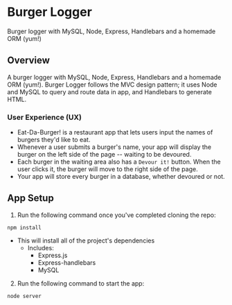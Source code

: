 # Burger Logger

Burger logger with MySQL, Node, Express, Handlebars and a homemade ORM (yum!)

## Overview

A burger logger with MySQL, Node, Express, Handlebars and a homemade ORM (yum!). Burger Logger follows the MVC design pattern; it uses Node and MySQL to query and route data in app, and Handlebars to generate HTML.

### User Experience (UX)

* Eat-Da-Burger! is a restaurant app that lets users input the names of burgers they'd like to eat.
* Whenever a user submits a burger's name, your app will display the burger on the left side of the page -- waiting to be devoured.
* Each burger in the waiting area also has a `Devour it!` button. When the user clicks it, the burger will move to the right side of the page.
* Your app will store every burger in a database, whether devoured or not.

## App Setup

1. Run the following command once you've completed cloning the repo:

`npm install`

- This will install all of the project's dependencies
  - Includes:
    - Express.js
    - Express-handlebars
    - MySQL

2. Run the following command to start the app:

`node server`